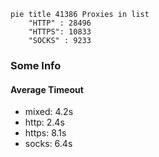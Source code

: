 
```mermaid
pie title 41386 Proxies in list
    "HTTP" : 28496
    "HTTPS": 10833
    "SOCKS" : 9233
```

### Some Info
#### Average Timeout

- mixed: 4.2s
- http: 2.4s
- https: 8.1s
- socks: 6.4s